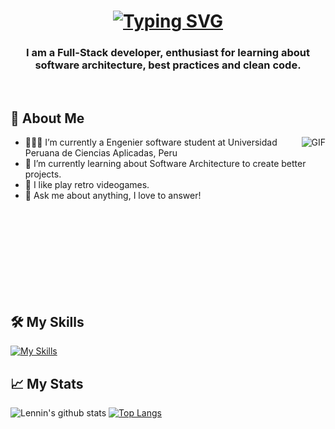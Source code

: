 <h1 align="center">
   <a href="https://git.io/typing-svg"><img src="https://readme-typing-svg.herokuapp.com?font=Press+Start+2P&pause=1000&width=435&lines=Hi%2C+I'm+Vladimir+Stalin;Welcome+to+my+profile" alt="Typing SVG" /></a>
</h1>

<h3 align="center">I am a Full-Stack developer, enthusiast for learning about software architecture, best practices and clean code.</h3>
</br>

## 🔎 About Me
<img align="right" alt="GIF" src="https://media.giphy.com/media/LmNwrBhejkK9EFP504/giphy.gif" />

- 👨🏽‍💻 I’m currently a Engenier software student at Universidad Peruana de Ciencias Aplicadas, Peru
- 🌱 I’m currently learning about Software Architecture to create better projects. 
- 👾 I like play retro videogames.
- 💬 Ask me about anything, I love to answer!

</br></br></br></br></br></br></br></br>

## 🛠️ My Skills
[![My Skills](https://skillicons.dev/icons?i=js,html,css,react,angular,vite,java,spring,py,flutter,cpp,vscode)](https://skillicons.dev)


## 📈 My Stats
![Lennin's github stats](https://github-readme-stats.vercel.app/api?username=LenninHuaman&hide=contribs,prs&theme=tokyonight)
[![Top Langs](https://github-readme-stats.vercel.app/api/top-langs/?username=LenninHuaman&layout=compact&theme=tokyonight)](https://github.com/LenninHuaman/github-readme-stats)
